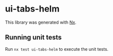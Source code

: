 # ui-tabs-helm

This library was generated with [Nx](https://nx.dev).


## Running unit tests

Run `nx test ui-tabs-helm` to execute the unit tests.

